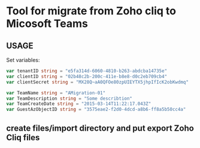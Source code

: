 # Tool for migrate from Zoho cliq to Micosoft Teams

## USAGE 
Set variables: 
```go
var tenantID string = "e5fa314d-6060-4810-b263-abdcba14735e"
var clientID string = "02b48c2b-200c-411e-b8e8-d0c2eb709cb4"
var clientSecret string = "MX28Q~aA0QFOe80zpUIEYTX5jhpIfIcK2obKwdmq"

var TeamName string = "AMigration-01"
var TeamDescription string = "Some describtion"
var TeamCreateDate string = "2015-03-14T11:22:17.043Z"
var GuestAzObjectID string = "3575eae2-f2d0-4dcd-a8b6-ff8a5b50cc4a"
```

## create files/import directory and put export Zoho Cliq files



